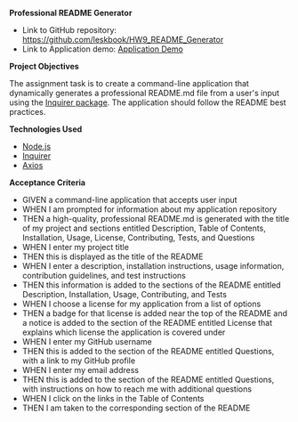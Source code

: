 **Professional README Generator**

 - Link to GitHub repository: https://github.com/leskbook/HW9_README_Generator  
 - Link to Application demo: <a href="https://drive.google.com/file/d/1x6cHjbsJ6hzGnpykswCZsYp_PHP0-UbE/view">Application Demo</a>

**Project Objectives**

The assignment task is to create a command-line application that dynamically generates a professional README.md file from a user's input using the [Inquirer package](https://www.npmjs.com/package/inquirer). The application should follow the README best practices. 

**Technologies Used**

 - <a href="https://nodejs.org/en/node.js">Node.js</a>
 - <a href="https://www.npmjs.com/package/inquirer">Inquirer</a>
 - <a href="https://www.npmjs.com/package/axiosAxios">Axios</a>

**Acceptance Criteria**

 - GIVEN a command-line application that accepts user input
 - WHEN I am prompted for information about my application repository
 - THEN a high-quality, professional README.md is generated with the title of my project and sections entitled Description, Table of Contents, Installation, Usage, License, Contributing, Tests, and Questions
 - WHEN I enter my project title
 - THEN this is displayed as the title of the README
 - WHEN I enter a description, installation instructions, usage information, contribution guidelines, and test instructions
 - THEN this information is added to the sections of the README entitled Description, Installation, Usage, Contributing, and Tests
 - WHEN I choose a license for my application from a list of options
 - THEN a badge for that license is added near the top of the README and a notice is added to the section of the README entitled License that explains which license the application is covered under
 - WHEN I enter my GitHub username
 - THEN this is added to the section of the README entitled Questions, with a link to my GitHub profile
 - WHEN I enter my email address
 - THEN this is added to the section of the README entitled Questions, with instructions on how to reach me with additional questions
 - WHEN I click on the links in the Table of Contents
 - THEN I am taken to the corresponding section of the README

